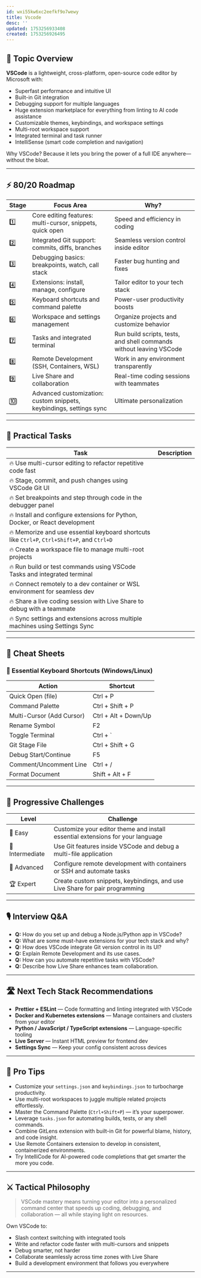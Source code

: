 ```yaml
---
id: wxi55kw6xc2eefkf9o7wewy
title: Vscode
desc: ''
updated: 1753256933408
created: 1753256926495
---
```


## 📌 Topic Overview

**VSCode** is a lightweight, cross-platform, open-source code editor by Microsoft with:

* Superfast performance and intuitive UI
* Built-in Git integration
* Debugging support for multiple languages
* Huge extension marketplace for everything from linting to AI code assistance
* Customizable themes, keybindings, and workspace settings
* Multi-root workspace support
* Integrated terminal and task runner
* IntelliSense (smart code completion and navigation)

Why VSCode?
Because it lets you bring the power of a full IDE anywhere—without the bloat.

---

## ⚡ 80/20 Roadmap

| Stage | Focus Area                                                          | Why?                                                                |
| ----- | ------------------------------------------------------------------- | ------------------------------------------------------------------- |
| 1️⃣   | Core editing features: multi-cursor, snippets, quick open           | Speed and efficiency in coding                                      |
| 2️⃣   | Integrated Git support: commits, diffs, branches                    | Seamless version control inside editor                              |
| 3️⃣   | Debugging basics: breakpoints, watch, call stack                    | Faster bug hunting and fixes                                        |
| 4️⃣   | Extensions: install, manage, configure                              | Tailor editor to your tech stack                                    |
| 5️⃣   | Keyboard shortcuts and command palette                              | Power-user productivity boosts                                      |
| 6️⃣   | Workspace and settings management                                   | Organize projects and customize behavior                            |
| 7️⃣   | Tasks and integrated terminal                                       | Run build scripts, tests, and shell commands without leaving VSCode |
| 8️⃣   | Remote Development (SSH, Containers, WSL)                           | Work in any environment transparently                               |
| 9️⃣   | Live Share and collaboration                                        | Real-time coding sessions with teammates                            |
| 🔟    | Advanced customization: custom snippets, keybindings, settings sync | Ultimate personalization                                            |

---

## 🚀 Practical Tasks

| Task                                                                                         | Description |
| -------------------------------------------------------------------------------------------- | ----------- |
| 🔥 Use multi-cursor editing to refactor repetitive code fast                                 |             |
| 🔥 Stage, commit, and push changes using VSCode Git UI                                       |             |
| 🔥 Set breakpoints and step through code in the debugger panel                               |             |
| 🔥 Install and configure extensions for Python, Docker, or React development                 |             |
| 🔥 Memorize and use essential keyboard shortcuts like `Ctrl+P`, `Ctrl+Shift+P`, and `Ctrl+D` |             |
| 🔥 Create a workspace file to manage multi-root projects                                     |             |
| 🔥 Run build or test commands using VSCode Tasks and integrated terminal                     |             |
| 🔥 Connect remotely to a dev container or WSL environment for seamless dev                   |             |
| 🔥 Share a live coding session with Live Share to debug with a teammate                      |             |
| 🔥 Sync settings and extensions across multiple machines using Settings Sync                 |             |

---

## 🧾 Cheat Sheets

### 🔹 Essential Keyboard Shortcuts (Windows/Linux)

| Action                    | Shortcut             |
| ------------------------- | -------------------- |
| Quick Open (file)         | Ctrl + P             |
| Command Palette           | Ctrl + Shift + P     |
| Multi-Cursor (Add Cursor) | Ctrl + Alt + Down/Up |
| Rename Symbol             | F2                   |
| Toggle Terminal           | Ctrl + \`            |
| Git Stage File            | Ctrl + Shift + G     |
| Debug Start/Continue      | F5                   |
| Comment/Uncomment Line    | Ctrl + /             |
| Format Document           | Shift + Alt + F      |

---

## 🎯 Progressive Challenges

| Level           | Challenge                                                                      |
| --------------- | ------------------------------------------------------------------------------ |
| 🥉 Easy         | Customize your editor theme and install essential extensions for your language |
| 🥈 Intermediate | Use Git features inside VSCode and debug a multi-file application              |
| 🥇 Advanced     | Configure remote development with containers or SSH and automate tasks         |
| 🏆 Expert       | Create custom snippets, keybindings, and use Live Share for pair programming   |

---

## 🎙️ Interview Q\&A

* **Q:** How do you set up and debug a Node.js/Python app in VSCode?
* **Q:** What are some must-have extensions for your tech stack and why?
* **Q:** How does VSCode integrate Git version control in its UI?
* **Q:** Explain Remote Development and its use cases.
* **Q:** How can you automate repetitive tasks with VSCode?
* **Q:** Describe how Live Share enhances team collaboration.

---

## 🛣️ Next Tech Stack Recommendations

* **Prettier + ESLint** — Code formatting and linting integrated with VSCode
* **Docker and Kubernetes extensions** — Manage containers and clusters from your editor
* **Python / JavaScript / TypeScript extensions** — Language-specific tooling
* **Live Server** — Instant HTML preview for frontend dev
* **Settings Sync** — Keep your config consistent across devices

---

## 🧠 Pro Tips

* Customize your `settings.json` and `keybindings.json` to turbocharge productivity.
* Use multi-root workspaces to juggle multiple related projects effortlessly.
* Master the Command Palette (`Ctrl+Shift+P`) — it’s your superpower.
* Leverage `tasks.json` for automating builds, tests, or any shell commands.
* Combine GitLens extension with built-in Git for powerful blame, history, and code insight.
* Use Remote Containers extension to develop in consistent, containerized environments.
* Try IntelliCode for AI-powered code completions that get smarter the more you code.

---

## ⚔️ Tactical Philosophy

> VSCode mastery means turning your editor into a personalized command center that speeds up coding, debugging, and collaboration — all while staying light on resources.

Own VSCode to:

* Slash context switching with integrated tools
* Write and refactor code faster with multi-cursors and snippets
* Debug smarter, not harder
* Collaborate seamlessly across time zones with Live Share
* Build a development environment that follows you everywhere

---

